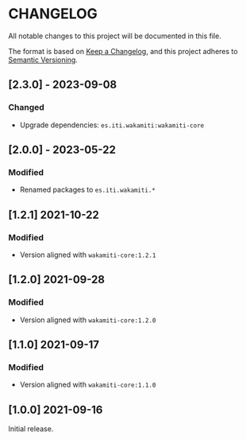 # CHANGELOG


All notable changes to this project will be documented in this file.

The format is based on [Keep a Changelog][1],
and this project adheres to [Semantic Versioning][2].


## [2.3.0] - 2023-09-08

### Changed
- Upgrade dependencies: `es.iti.wakamiti:wakamiti-core`


## [2.0.0] - 2023-05-22

### Modified
- Renamed packages to ```es.iti.wakamiti.*```


## [1.2.1] 2021-10-22

### Modified
- Version aligned with `wakamiti-core:1.2.1`


## [1.2.0] 2021-09-28

### Modified
- Version aligned with `wakamiti-core:1.2.0`


## [1.1.0] 2021-09-17

### Modified
- Version aligned with `wakamiti-core:1.1.0`


## [1.0.0] 2021-09-16

Initial release.


[1]: <https://keepachangelog.com/en/1.0.0/>
[2]: <https://semver.org>